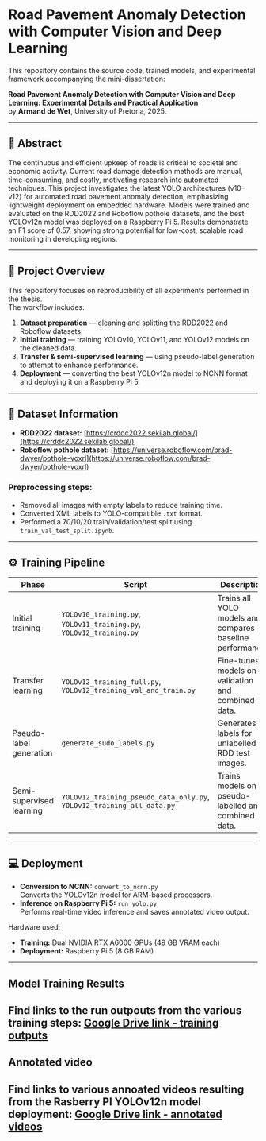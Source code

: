 # Road Pavement Anomaly Detection with Computer Vision and Deep Learning

This repository contains the source code, trained models, and experimental framework accompanying the mini-dissertation:

**Road Pavement Anomaly Detection with Computer Vision and Deep Learning: Experimental Details and Practical Application**  
by **Armand de Wet**, University of Pretoria, 2025.

---

## 📘 Abstract

The continuous and efficient upkeep of roads is critical to societal and economic activity. Current road damage detection methods are manual, time-consuming, and costly, motivating research into automated techniques. This project investigates the latest YOLO architectures (v10–v12) for automated road pavement anomaly detection, emphasizing lightweight deployment on embedded hardware. Models were trained and evaluated on the RDD2022 and Roboflow pothole datasets, and the best YOLOv12n model was deployed on a Raspberry Pi 5. Results demonstrate an F1 score of 0.57, showing strong potential for low-cost, scalable road monitoring in developing regions.

---

## 🧠 Project Overview

This repository focuses on reproducibility of all experiments performed in the thesis.  
The workflow includes:

1. **Dataset preparation** — cleaning and splitting the RDD2022 and Roboflow datasets.  
2. **Initial training** — training YOLOv10, YOLOv11, and YOLOv12 models on the cleaned data.  
3. **Transfer & semi-supervised learning** — using pseudo-label generation to attempt to enhance performance.  
4. **Deployment** — converting the best YOLOv12n model to NCNN format and deploying it on a Raspberry Pi 5.

---

## 📂 Dataset Information

- **RDD2022 dataset:** [https://crddc2022.sekilab.global/](https://crddc2022.sekilab.global/)  
- **Roboflow pothole dataset:** [https://universe.roboflow.com/brad-dwyer/pothole-voxrl](https://universe.roboflow.com/brad-dwyer/pothole-voxrl)

### Preprocessing steps:
- Removed all images with empty labels to reduce training time.  
- Converted XML labels to YOLO-compatible `.txt` format.  
- Performed a 70/10/20 train/validation/test split using `train_val_test_split.ipynb`.  

---

## ⚙️ Training Pipeline

| Phase | Script | Description |
|-------|---------|-------------|
| Initial training | `YOLOv10_training.py`, `YOLOv11_training.py`, `YOLOv12_training.py` | Trains all YOLO models and compares baseline performance. |
| Transfer learning | `YOLOv12_training_full.py`, `YOLOv12_training_val_and_train.py` | Fine-tunes models on validation and combined data. |
| Pseudo-label generation | `generate_sudo_labels.py` | Generates labels for unlabelled RDD test images. |
| Semi-supervised learning | `YOLOv12_training_pseudo_data_only.py`, `YOLOv12_training_all_data.py` | Trains models on pseudo-labelled and combined data. |

---

## 💻 Deployment

- **Conversion to NCNN:** `convert_to_ncnn.py`  
  Converts the YOLOv12n model for ARM-based processors.  
- **Inference on Raspberry Pi 5:** `run_yolo.py`  
  Performs real-time video inference and saves annotated video output.

Hardware used:
- **Training:** Dual NVIDIA RTX A6000 GPUs (49 GB VRAM each)  
- **Deployment:** Raspberry Pi 5 (8 GB RAM)  

---

## Model Training Results

Find links to the run outpouts from the various training steps: [Google Drive link - training outputs](https://drive.google.com/drive/folders/1SxqA3UDCcGlkGrrAeSqFD6LG1w6nABnd?usp=drive_link)
---

## Annotated video

Find links to various annoated videos resulting from the Rasberry PI YOLOv12n model deployment: [Google Drive link - annotated videos](https://drive.google.com/drive/folders/1BTYNl8PoUMPVb_no6_JXLcIq9TwQ4lpu?usp=drive_link)
---

